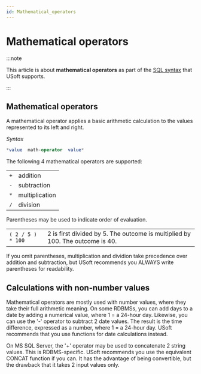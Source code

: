 ```yaml
---
id: Mathematical_operators
---
```


# Mathematical operators




:::note

This article is about **mathematical operators** as part of the [SQL syntax](/docs/Modeller_and_Rules_Engine/SQL_syntax) that USoft supports.

:::

## **Mathematical operators**

A mathematical operator applies a basic arithmetic calculation to the values represented to its left and right.

*Syntax*

```sql
*value  math-operator  value*
```

The following 4 mathematical operators are supported:

|        |        |
|--------|--------|
|`+`     |addition|
|`-`     |subtraction|
|`*`     |multiplication|
|`/`     |division|



Parentheses may be used to indicate order of evaluation.

|        |        |
|--------|--------|
|`( 2 / 5 ) * 100`|2 is first divided by 5. The outcome is multiplied by 100. The outcome is 40.|



If you omit parentheses, multiplication and dividion take precedence over addition and subtraction, but USoft recommends you ALWAYS write parentheses for readability.

## Calculations with non-number values

Mathematical operators are mostly used with number values, where they take their full arithmetic meaning.
On some RDBMSs, you can add days to a date by adding a numerical value, where 1 = a 24-hour day. Likewise, you can use the '-' operator to subtract 2 date values. The result is the time difference, expressed as a number, where 1 = a 24-hour day. USoft recommends that you use functions for date calculations instead.

On MS SQL Server, the '+' operator may be used to concatenate 2 string values. This is RDBMS-specific. USoft recommends you use the equivalent CONCAT function if you can. It has the advantage of being convertible, but the drawback that it takes 2 input values only.